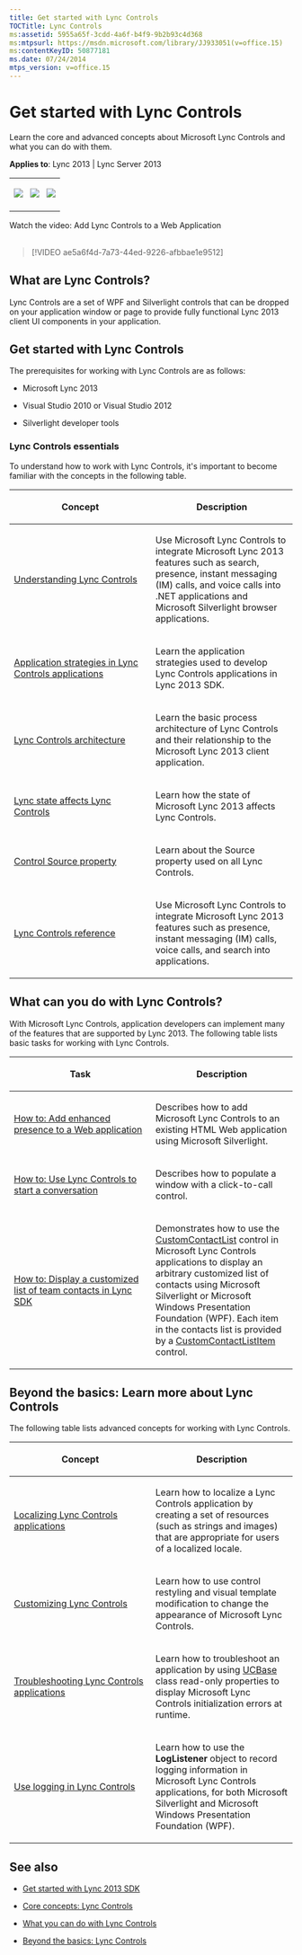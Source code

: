 ```yaml
---
title: Get started with Lync Controls
TOCTitle: Lync Controls
ms:assetid: 5955a65f-3cdd-4a6f-b4f9-9b2b93c4d368
ms:mtpsurl: https://msdn.microsoft.com/library/JJ933051(v=office.15)
ms:contentKeyID: 50877181
ms.date: 07/24/2014
mtps_version: v=office.15
---
```


# Get started with Lync Controls

Learn the core and advanced concepts about Microsoft Lync Controls and what you can do with them.



**Applies to**: Lync 2013 | Lync Server 2013



<table>
<colgroup>
<col style="width: 100%" />
</colgroup>
<tbody>
<tr class="odd">
<td><p><a href="get-started-with-lync-controls.md#GetStarted" class="uri"><img src="images/JJ933215.mod_icon_getstartbox(Office.15).gif"/></a>   <a href="get-started-with-lync-controls.md#WhatCanYouDo" class="uri"><img src="images/JJ933215.mod_icon_dobox(Office.15).gif"/></a>   <a href="get-started-with-lync-controls.md#BeyondTheBasics" class="uri"><img src="images/JJ933215.mod_icon_startbox(Office.15).gif"/></a></p></td>
</tr>
</tbody>
</table>

<div class="caption">
Watch the video: Add Lync Controls to a Web Application
</div>
<br />

> [!VIDEO ae5a6f4d-7a73-44ed-9226-afbbae1e9512]

<a name="GetStarted"></a> 
## What are Lync Controls?

Lync Controls are a set of WPF and Silverlight controls that can be dropped on your application window or page to provide fully functional Lync 2013 client UI components in your application.

## Get started with Lync Controls

The prerequisites for working with Lync Controls are as follows:

  - Microsoft Lync 2013

  - Visual Studio 2010 or Visual Studio 2012

  - Silverlight developer tools

### Lync Controls essentials

To understand how to work with Lync Controls, it's important to become familiar with the concepts in the following table.

<table>
<colgroup>
<col style="width: 50%" />
<col style="width: 50%" />
</colgroup>
<thead>
<tr class="header">
<th><p>Concept</p></th>
<th><p>Description</p></th>
</tr>
</thead>
<tbody>
<tr class="odd">
<td><p><a href="understanding-lync-controls.md">Understanding Lync Controls</a></p></td>
<td><p>Use Microsoft Lync Controls to integrate Microsoft Lync 2013 features such as search, presence, instant messaging (IM) calls, and voice calls into .NET applications and Microsoft Silverlight browser applications.</p></td>
</tr>
<tr class="even">
<td><p><a href="application-strategies-in-lync-controls-applications.md">Application strategies in Lync Controls applications</a></p></td>
<td><p>Learn the application strategies used to develop Lync Controls applications in Lync 2013 SDK.</p></td>
</tr>
<tr class="odd">
<td><p><a href="lync-controls-architecture.md">Lync Controls architecture</a></p></td>
<td><p>Learn the basic process architecture of Lync Controls and their relationship to the Microsoft Lync 2013 client application.</p></td>
</tr>
<tr class="even">
<td><p><a href="lync-state-affects-lync-controls.md">Lync state affects Lync Controls</a></p></td>
<td><p>Learn how the state of Microsoft Lync 2013 affects Lync Controls.</p></td>
</tr>
<tr class="odd">
<td><p><a href="control-source-property.md">Control Source property</a></p></td>
<td><p>Learn about the Source property used on all Lync Controls.</p></td>
</tr>
<tr class="even">
<td><p><a href="lync-controls-reference.md">Lync Controls reference</a></p></td>
<td><p>Use Microsoft Lync Controls to integrate Microsoft Lync 2013 features such as presence, instant messaging (IM) calls, voice calls, and search into applications.</p></td>
</tr>
</tbody>
</table>

<a name="WhatCanYouDo"></a> 
## What can you do with Lync Controls?

With Microsoft Lync Controls, application developers can implement many of the features that are supported by Lync 2013. The following table lists basic tasks for working with Lync Controls.

<table>
<colgroup>
<col style="width: 50%" />
<col style="width: 50%" />
</colgroup>
<thead>
<tr class="header">
<th><p>Task</p></th>
<th><p>Description</p></th>
</tr>
</thead>
<tbody>
<tr class="odd">
<td><p><a href="how-to-add-enhanced-presence-to-a-web-application.md">How to: Add enhanced presence to a Web application</a></p></td>
<td><p>Describes how to add Microsoft Lync Controls to an existing HTML Web application using Microsoft Silverlight.</p></td>
</tr>
<tr class="even">
<td><p><a href="how-to-use-lync-controls-to-start-a-conversation.md">How to: Use Lync Controls to start a conversation</a></p></td>
<td><p>Describes how to populate a window with a click-to-call control.</p></td>
</tr>
<tr class="odd">
<td><p><a href="how-to-display-a-customized-list-of-team-contacts-in-lync-sdk.md">How to: Display a customized list of team contacts in Lync SDK</a></p></td>
<td><p>Demonstrates how to use the <a href="https://msdn.microsoft.com/library/hh346321(v=office.15)">CustomContactList</a> control in Microsoft Lync Controls applications to display an arbitrary customized list of contacts using Microsoft Silverlight or Microsoft Windows Presentation Foundation (WPF). Each item in the contacts list is provided by a <a href="https://msdn.microsoft.com/library/hh346017(v=office.15)">CustomContactListItem</a> control.</p></td>
</tr>
</tbody>
</table>

<a name="BeyondTheBasics"></a> 

## Beyond the basics: Learn more about Lync Controls

The following table lists advanced concepts for working with Lync Controls.

<table>
<colgroup>
<col style="width: 50%" />
<col style="width: 50%" />
</colgroup>
<thead>
<tr class="header">
<th><p>Concept</p></th>
<th><p>Description</p></th>
</tr>
</thead>
<tbody>
<tr class="odd">
<td><p><a href="localizing-lync-controls-applications.md">Localizing Lync Controls applications</a></p></td>
<td><p>Learn how to localize a Lync Controls application by creating a set of resources (such as strings and images) that are appropriate for users of a localized locale.</p></td>
</tr>
<tr class="even">
<td><p><a href="customizing-lync-controls.md">Customizing Lync Controls</a></p></td>
<td><p>Learn how to use control restyling and visual template modification to change the appearance of Microsoft Lync Controls.</p></td>
</tr>
<tr class="odd">
<td><p><a href="troubleshooting-lync-controls-applications.md">Troubleshooting Lync Controls applications</a></p></td>
<td><p>Learn how to troubleshoot an application by using <a href="https://msdn.microsoft.com/library/hh364242(v=office.15)">UCBase</a> class read-only properties to display Microsoft Lync Controls initialization errors at runtime.</p></td>
</tr>
<tr class="even">
<td><p><a href="use-logging-in-lync-controls.md">Use logging in Lync Controls</a></p></td>
<td><p>Learn how to use the <strong>LogListener</strong> object to record logging information in Microsoft Lync Controls applications, for both Microsoft Silverlight and Microsoft Windows Presentation Foundation (WPF).</p></td>
</tr>
</tbody>
</table>

## See also

  - [Get started with Lync 2013 SDK](get-started-with-lync-2013-sdk.md)

  - [Core concepts: Lync Controls](core-concepts-lync-controls.md)

  - [What you can do with Lync Controls](what-you-can-do-with-lync-controls.md)

  - [Beyond the basics: Lync Controls](beyond-the-basics-lync-controls.md)

